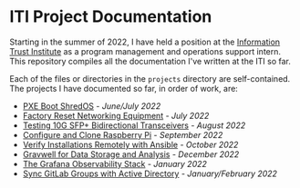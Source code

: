 # ITI Project Documentation

Starting in the summer of 2022, I have held a position at the [Information Trust Institute](https://iti.illinois.edu/) as a program management and operations support intern. This repository compiles all the documentation I've written at the ITI so far.

Each of the files or directories in the `projects` directory are self-contained. The projects I have documented so far, in order of work, are:

- [PXE Boot ShredOS](./projects/pxeboot) - _June/July 2022_
- [Factory Reset Networking Equipment](./projects/factory-reset)  - _July 2022_
- [Testing 10G SFP+ Bidirectional Transceivers](./projects/bidi-test) - _August 2022_
- [Configure and Clone Raspberry Pi](./projects/rpi-setup/rpi-setup.md) - _September 2022_
- [Verify Installations Remotely with Ansible](./projects/ansible) - _October 2022_
- [Gravwell for Data Storage and Analysis](./projects/gravwell) - _December 2022_
- [The Grafana Observability Stack](./projects/grafana) - _January 2022_
- [Sync GitLab Groups with Active Directory](./projects/gitlab-sync) - _January/February 2022_